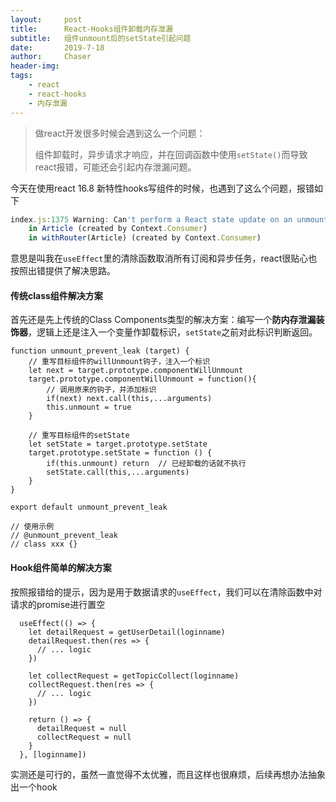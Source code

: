 ```yaml
---
layout:     post
title:      React-Hooks组件卸载内存泄漏
subtitle:   组件unmount后的setState引起问题
date:       2019-7-18
author:     Chaser
header-img: 
tags:
    - react
	- react-hooks
    - 内存泄漏
---
```


> 做react开发很多时候会遇到这么一个问题：
>
> 组件卸载时，异步请求才响应，并在回调函数中使用`setState()`而导致react报错，可能还会引起内存泄漏问题。

今天在使用react 16.8 新特性hooks写组件的时候，也遇到了这么个问题，报错如下

```javascript
index.js:1375 Warning: Can't perform a React state update on an unmounted component. This is a no-op, but it indicates a memory leak in your application. To fix, cancel all subscriptions and asynchronous tasks in a useEffect cleanup function.
    in Article (created by Context.Consumer)
    in withRouter(Article) (created by Context.Consumer)
```

意思是叫我在`useEffect`里的清除函数取消所有订阅和异步任务，react很贴心也按照出错提供了解决思路。

#### 传统class组件解决方案

首先还是先上传统的Class Components类型的解决方案：编写一个**防内存泄漏装饰器**，逻辑上还是注入一个变量作卸载标识，`setState`之前对此标识判断返回。

```react
function unmount_prevent_leak (target) {
	// 重写目标组件的willUnmount钩子，注入一个标识
    let next = target.prototype.componentWillUnmount
    target.prototype.componentWillUnmount = function(){
        // 调用原来的钩子，并添加标识
        if(next) next.call(this,...arguments)
        this.unmount = true
    }
 
    // 重写目标组件的setState
    let setState = target.prototype.setState
    target.prototype.setState = function () { 
        if(this.unmount) return  // 已经卸载的话就不执行
        setState.call(this,...arguments)   
    }
}
 
export default unmount_prevent_leak

// 使用示例
// @unmount_prevent_leak
// class xxx {}
```

#### Hook组件简单的解决方案

按照报错给的提示，因为是用于数据请求的`useEffect`，我们可以在清除函数中对请求的promise进行置空

```react
  useEffect(() => {
    let detailRequest = getUserDetail(loginname)
    detailRequest.then(res => {
      // ... logic
    })

    let collectRequest = getTopicCollect(loginname)
    collectRequest.then(res => {
      // ... logic
    })

    return () => {
      detailRequest = null
      collectRequest = null
    }
  }, [loginname])
```

实测还是可行的，虽然一直觉得不太优雅，而且这样也很麻烦，后续再想办法抽象出一个hook
